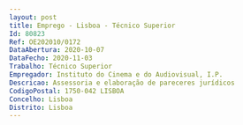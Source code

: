 ```yaml
--- 
layout: post
title: Emprego - Lisboa - Técnico Superior
Id: 80823
Ref: OE202010/0172
DataAbertura: 2020-10-07
DataFecho: 2020-11-03
Trabalho: Técnico Superior
Empregador: Instituto do Cinema e do Audiovisual, I.P.
Descricao: Assessoria e elaboração de pareceres jurídicos
CodigoPostal: 1750-042 LISBOA
Concelho: Lisboa
Distrito: Lisboa
--- 
```


